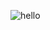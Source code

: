 

![hello](https://tiw.accelerator.net/github-profiles.png;resize(450,400,fit)/quantize(20)/quality(20).png)
